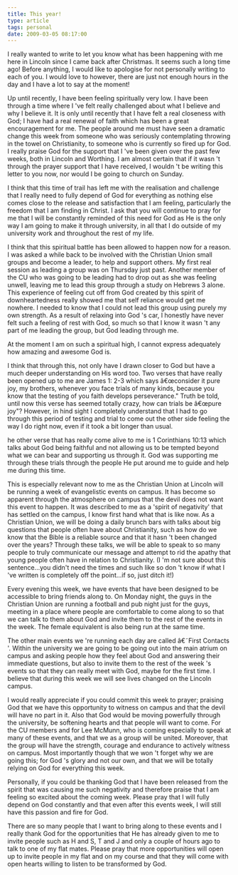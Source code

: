 ```yaml
---
title: This year!
type: article
tags: personal
date: 2009-03-05 08:17:00
---
```


I really wanted to write to let you know what has been happening with me here in Lincoln since I came back after Christmas. It seems such a long time ago! Before anything, I would like to apologise for not personally writing to each of you. I would love to however, there are just not enough hours in the day and I have a lot to say at the moment!

Up until recently, I have been feeling spiritually very low. I have been through a time where I 've felt really challenged about what I believe and why I believe it. It is only until recently that I have felt a real closeness with God; I have had a real renewal of faith which has been a great encouragement for me. The people around me must have seen a dramatic change this week from someone who was seriously contemplating throwing in the towel on Christianity, to someone who is currently so fired up for God. I really praise God for the support that I 've been given over the past few weeks, both in Lincoln and Worthing. I am almost certain that if it wasn 't through the prayer support that I have received, I wouldn 't be writing this letter to you now, nor would I be going to church on Sunday.

I think that this time of trail has left me with the realisation and challenge that I really need to fully depend of God for everything as nothing else comes close to the release and satisfaction that I am feeling, particularly the freedom that I am finding in Christ. I ask that you will continue to pray for me that I will be constantly reminded of this need for God as He is the only way I am going to make it through university, in all that I do outside of my university work and throughout the rest of my life.

I think that this spiritual battle has been allowed to happen now for a reason. I was asked a while back to be involved with the Christian Union small groups and become a leader, to help and support others. My first real session as leading a group was on Thursday just past. Another member of the CU who was going to be leading had to drop out as she was feeling unwell, leaving me to lead this group through a study on Hebrews 3 alone. This experience of feeling cut off from God created by this spirit of downheartedness really showed me that self reliance would get me nowhere. I needed to know that I could not lead this group using purely my own strength. As a result of relaxing into God 's car, I honestly have never felt such a feeling of rest with God, so much so that I know it wasn 't any part of me leading the group, but God leading through me.

At the moment I am on such a spiritual high, I cannot express adequately how amazing and awesome God is.

I think that through this, not only have I drawn closer to God but have a much deeper understanding on His word too. Two verses that have really been opened up to me are James 1: 2-3 which says â€œconsider it pure joy, my brothers, whenever you face trials of many kinds, because you know that the testing of you faith develops perseverance." Truth be told, until now this verse has seemed totally crazy, how can trials be â€œpure joy"? However, in hind sight I completely understand that I had to go through this period of testing and trial to come out the other side feeling the way I do right now, even if it took a bit longer than usual.

he other verse that has really come alive to me is 1 Corinthians 10:13 which talks about God being faithful and not allowing us to be tempted beyond what we can bear and supporting us through it. God was supporting me through these trials through the people He put around me to guide and help me during this time.

This is especially relevant now to me as the Christian Union at Lincoln will be running a week of evangelistic events on campus. It has become so apparent through the atmosphere on campus that the devil does not want this event to happen. It was described to me as a 'spirit of negativity' that has settled on the campus, I know first hand what that is like now. As a Christian Union, we will be doing a daily brunch bars with talks about big questions that people often have about Christianity, such as how do we know that the Bible is a reliable source and that it hasn 't been changed over the years? Through these talks, we will be able to speak to so many people to truly communicate our message and attempt to rid the apathy that young people often have in relation to Christianity. (I 'm not sure about this sentence...you didn't need the times and such like so don 't know if what I 've written is completely off the point...if so, just ditch it!)

Every evening this week, we have events that have been designed to be accessible to bring friends along to. On Monday night, the guys in the Christian Union are running a football and pub night just for the guys, meeting in a place where people are comfortable to come along to so that we can talk to them about God and invite them to the rest of the events in the week. The female equivalent is also being run at the same time.

The other main events we 're running each day are called â€˜First Contacts '. Within the university we are going to be going out into the main atrium on campus and asking people how they feel about God and answering their immediate questions, but also to invite them to the rest of the week 's events so that they can really meet with God, maybe for the first time. I believe that during this week we will see lives changed on the Lincoln campus.

I would really appreciate if you could commit this week to prayer; praising God that we have this opportunity to witness on campus and that the devil will have no part in it. Also that God would be moving powerfully through the university, be softening hearts and that people will want to come. For the CU members and for Lee McMunn, who is coming especially to speak at many of these events, and that we as a group will be united. Moreover, that the group will have the strength, courage and endurance to actively witness on campus. Most importantly though that we won 't forget why we are going this; for God 's glory and not our own, and that we will be totally relying on God for everything this week.

Personally, if you could be thanking God that I have been released from the spirit that was causing me such negativity and therefore praise that I am feeling so excited about the coming week. Please pray that I will fully depend on God constantly and that even after this events week, I will still have this passion and fire for God.

There are so many people that I want to bring along to these events and I really thank God for the opportunities that He has already given to me to invite people such as H and S, T and J and only a couple of hours ago to talk to one of my flat mates. Please pray that more opportunities will open up to invite people in my flat and on my course and that they will come with open hearts willing to listen to be transformed by God.
